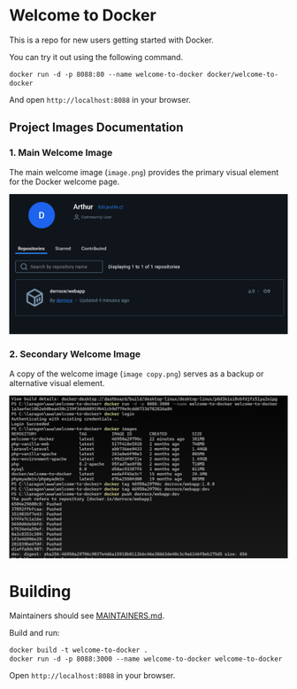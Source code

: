 # Welcome to Docker

This is a repo for new users getting started with Docker.

You can try it out using the following command.
```
docker run -d -p 8088:80 --name welcome-to-docker docker/welcome-to-docker
```
And open `http://localhost:8088` in your browser.

## Project Images Documentation

### 1. Main Welcome Image
The main welcome image (`image.png`) provides the primary visual element for the Docker welcome page.

![Welcome Image](src/assets/images/image.png)

### 2. Secondary Welcome Image
A copy of the welcome image (`image copy.png`) serves as a backup or alternative visual element.

![Welcome Image Copy](src/assets/images/image%20copy.png)

# Building

Maintainers should see [MAINTAINERS.md](MAINTAINERS.md).

Build and run:
```
docker build -t welcome-to-docker . 
docker run -d -p 8088:3000 --name welcome-to-docker welcome-to-docker
```
Open `http://localhost:8088` in your browser.
